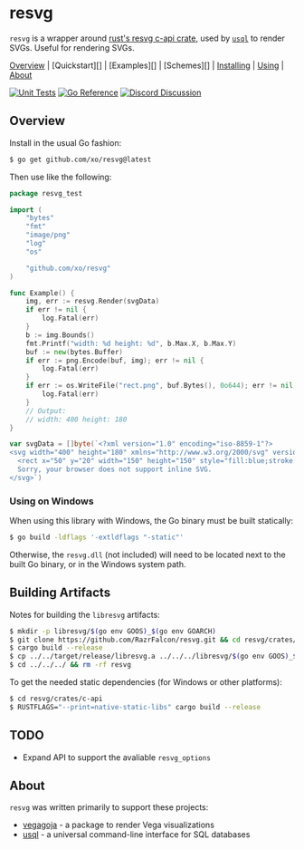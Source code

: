 # resvg

`resvg` is a wrapper around [rust's resvg c-api crate][resvg], used by
[`usql`][usql] to render SVGs. Useful for rendering SVGs.

[Overview][] | [Quickstart][] | [Examples][] | [Schemes][] | [Installing][] | [Using][] | [About][]

[Overview]: #overview "Overview"
[Installing]: #installing "Installing"
[Using]: #using "Using"
[About]: #about "About"

[![Unit Tests][resvg-ci-status]][resvg-ci]
[![Go Reference][goref-resvg-status]][goref-resvg]
[![Discord Discussion][discord-status]][discord]

[resvg-ci]: https://github.com/xo/resvg/actions/workflows/test.yml
[resvg-ci-status]: https://github.com/xo/resvg/actions/workflows/test.yml/badge.svg
[goref-resvg]: https://pkg.go.dev/github.com/xo/resvg
[goref-resvg-status]: https://pkg.go.dev/badge/github.com/xo/resvg.svg
[discord]: https://discord.gg/yJKEzc7prt "Discord Discussion"
[discord-status]: https://img.shields.io/discord/829150509658013727.svg?label=Discord&logo=Discord&colorB=7289da&style=flat-square "Discord Discussion"

## Overview

Install in the usual Go fashion:

```sh
$ go get github.com/xo/resvg@latest
```

Then use like the following:

```go
package resvg_test

import (
	"bytes"
	"fmt"
	"image/png"
	"log"
	"os"

	"github.com/xo/resvg"
)

func Example() {
	img, err := resvg.Render(svgData)
	if err != nil {
		log.Fatal(err)
	}
	b := img.Bounds()
	fmt.Printf("width: %d height: %d", b.Max.X, b.Max.Y)
	buf := new(bytes.Buffer)
	if err := png.Encode(buf, img); err != nil {
		log.Fatal(err)
	}
	if err := os.WriteFile("rect.png", buf.Bytes(), 0o644); err != nil {
		log.Fatal(err)
	}
	// Output:
	// width: 400 height: 180
}

var svgData = []byte(`<?xml version="1.0" encoding="iso-8859-1"?>
<svg width="400" height="180" xmlns="http://www.w3.org/2000/svg" version="1.1">
  <rect x="50" y="20" width="150" height="150" style="fill:blue;stroke:pink;stroke-width:5;fill-opacity:0.1;stroke-opacity:0.9" />
  Sorry, your browser does not support inline SVG.
</svg>`)
```

### Using on Windows

When using this library with Windows, the Go binary must be built statically:

```sh
$ go build -ldflags '-extldflags "-static"'
```

Otherwise, the `resvg.dll` (not included) will need to be located next to the
built Go binary, or in the Windows system path.

## Building Artifacts

Notes for building the `libresvg` artifacts:

```sh
$ mkdir -p libresvg/$(go env GOOS)_$(go env GOARCH)
$ git clone https://github.com/RazrFalcon/resvg.git && cd resvg/crates/c-api
$ cargo build --release
$ cp ../../target/release/libresvg.a ../../../libresvg/$(go env GOOS)_$(go env GOARCH)
$ cd ../../../ && rm -rf resvg
```

To get the needed static dependencies (for Windows or other platforms):

```sh
$ cd resvg/crates/c-api
$ RUSTFLAGS="--print=native-static-libs" cargo build --release
```

## TODO

- Expand API to support the avaliable `resvg_options`

## About

`resvg` was written primarily to support these projects:

- [vegagoja][vegagoja] - a package to render Vega visualizations
- [usql][usql] - a universal command-line interface for SQL databases

[resvg]: https://github.com/RazrFalcon/resvg
[usql]: https://github.com/xo/usql
[vegagoja]: https://github.com/xo/vegagoja
